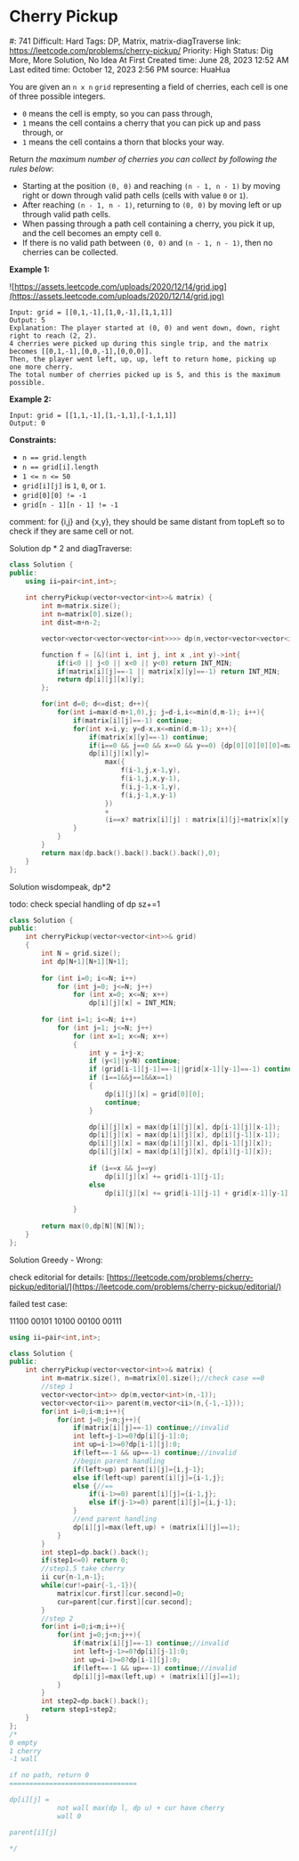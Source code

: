 # Cherry Pickup

#: 741
Difficult: Hard
Tags: DP, Matrix, matrix-diagTraverse
link: https://leetcode.com/problems/cherry-pickup/
Priority: High
Status: Dig More, More Solution, No Idea At First
Created time: June 28, 2023 12:52 AM
Last edited time: October 12, 2023 2:56 PM
source: HuaHua

You are given an `n x n` `grid` representing a field of cherries, each cell is one of three possible integers.

- `0` means the cell is empty, so you can pass through,
- `1` means the cell contains a cherry that you can pick up and pass through, or
- `1` means the cell contains a thorn that blocks your way.

Return *the maximum number of cherries you can collect by following the rules below*:

- Starting at the position `(0, 0)` and reaching `(n - 1, n - 1)` by moving right or down through valid path cells (cells with value `0` or `1`).
- After reaching `(n - 1, n - 1)`, returning to `(0, 0)` by moving left or up through valid path cells.
- When passing through a path cell containing a cherry, you pick it up, and the cell becomes an empty cell `0`.
- If there is no valid path between `(0, 0)` and `(n - 1, n - 1)`, then no cherries can be collected.

**Example 1:**

![https://assets.leetcode.com/uploads/2020/12/14/grid.jpg](https://assets.leetcode.com/uploads/2020/12/14/grid.jpg)

```
Input: grid = [[0,1,-1],[1,0,-1],[1,1,1]]
Output: 5
Explanation: The player started at (0, 0) and went down, down, right right to reach (2, 2).
4 cherries were picked up during this single trip, and the matrix becomes [[0,1,-1],[0,0,-1],[0,0,0]].
Then, the player went left, up, up, left to return home, picking up one more cherry.
The total number of cherries picked up is 5, and this is the maximum possible.

```

**Example 2:**

```
Input: grid = [[1,1,-1],[1,-1,1],[-1,1,1]]
Output: 0

```

**Constraints:**

- `n == grid.length`
- `n == grid[i].length`
- `1 <= n <= 50`
- `grid[i][j]` is `1`, `0`, or `1`.
- `grid[0][0] != -1`
- `grid[n - 1][n - 1] != -1`

comment: for {i,j} and {x,y}, they should be same distant from topLeft so to check if they are same cell or not.

Solution dp * 2 and diagTraverse:

```cpp
class Solution {
public:
    using ii=pair<int,int>;
    
    int cherryPickup(vector<vector<int>>& matrix) {
        int m=matrix.size(); 
        int n=matrix[0].size();
        int dist=m+n-2;

        vector<vector<vector<vector<int>>>> dp(n,vector<vector<vector<int>>>(n,vector<vector<int>>(n,vector<int>(n,INT_MIN))));

        function f = [&](int i, int j, int x ,int y)->int{
            if(i<0 || j<0 || x<0 || y<0) return INT_MIN;
            if(matrix[i][j]==-1 || matrix[x][y]==-1) return INT_MIN;
            return dp[i][j][x][y];
        };

        for(int d=0; d<=dist; d++){
            for(int i=max(d-m+1,0),j; j=d-i,i<=min(d,m-1); i++){
                if(matrix[i][j]==-1) continue;
                for(int x=i,y; y=d-x,x<=min(d,m-1); x++){
                    if(matrix[x][y]==-1) continue;
                    if(i==0 && j==0 && x==0 && y==0) {dp[0][0][0][0]=matrix[i][j];continue;}
                    dp[i][j][x][y]=
                        max({
                            f(i-1,j,x-1,y),
                            f(i-1,j,x,y-1),
                            f(i,j-1,x-1,y),
                            f(i,j-1,x,y-1)
                        })
                        +
                        (i==x? matrix[i][j] : matrix[i][j]+matrix[x][y]);
                }
            }
        }
        return max(dp.back().back().back().back(),0);
    }
};
```

Solution wisdompeak, dp*2

todo: check special handling of dp sz+=1

```cpp
class Solution {
public:
    int cherryPickup(vector<vector<int>>& grid) 
    {
        int N = grid.size();
        int dp[N+1][N+1][N+1];
        
        for (int i=0; i<=N; i++)
            for (int j=0; j<=N; j++)
                for (int x=0; x<=N; x++)
                    dp[i][j][x] = INT_MIN;
        
        for (int i=1; i<=N; i++)
            for (int j=1; j<=N; j++)
                for (int x=1; x<=N; x++)
                {
                    int y = i+j-x;
                    if (y<1||y>N) continue;
                    if (grid[i-1][j-1]==-1||grid[x-1][y-1]==-1) continue;
                    if (i==1&&j==1&&x==1)
                    {
                        dp[i][j][x] = grid[0][0];
                        continue;
                    }

                    dp[i][j][x] = max(dp[i][j][x], dp[i-1][j][x-1]);
                    dp[i][j][x] = max(dp[i][j][x], dp[i][j-1][x-1]);
                    dp[i][j][x] = max(dp[i][j][x], dp[i-1][j][x]);
                    dp[i][j][x] = max(dp[i][j][x], dp[i][j-1][x]);
                    
                    if (i==x && j==y)
                        dp[i][j][x] += grid[i-1][j-1];
                    else
                        dp[i][j][x] += grid[i-1][j-1] + grid[x-1][y-1];
                    
                }
        
        return max(0,dp[N][N][N]);
    }
};
```

Solution Greedy - Wrong:

check editorial for details: [https://leetcode.com/problems/cherry-pickup/editorial/](https://leetcode.com/problems/cherry-pickup/editorial/)

failed test case:

11100
00101
10100
00100
00111

```cpp
using ii=pair<int,int>;

class Solution {
public:
    int cherryPickup(vector<vector<int>>& matrix) {
        int m=matrix.size(), n=matrix[0].size();//check case ==0
        //step 1
        vector<vector<int>> dp(m,vector<int>(n,-1));
        vector<vector<ii>> parent(m,vector<ii>(n,{-1,-1}));
        for(int i=0;i<m;i++){
            for(int j=0;j<n;j++){
                if(matrix[i][j]==-1) continue;//invalid
                int left=j-1>=0?dp[i][j-1]:0;
                int up=i-1>=0?dp[i-1][j]:0;
                if(left==-1 && up==-1) continue;//invalid
                //begin parent handling
                if(left>up) parent[i][j]={i,j-1};
                else if(left<up) parent[i][j]={i-1,j};
                else {//==
                    if(i-1>=0) parent[i][j]={i-1,j};
                    else if(j-1>=0) parent[i][j]={i,j-1};
                }
                //end parent handling
                dp[i][j]=max(left,up) + (matrix[i][j]==1);
            }
        }
        int step1=dp.back().back();
        if(step1<=0) return 0;
        //step1.5 take cherry
        ii cur{n-1,n-1};
        while(cur!=pair{-1,-1}){
            matrix[cur.first][cur.second]=0;
            cur=parent[cur.first][cur.second];
        }
        //step 2
        for(int i=0;i<m;i++){
            for(int j=0;j<n;j++){
                if(matrix[i][j]==-1) continue;//invalid
                int left=j-1>=0?dp[i][j-1]:0;
                int up=i-1>=0?dp[i-1][j]:0;
                if(left==-1 && up==-1) continue;//invalid
                dp[i][j]=max(left,up) + (matrix[i][j]==1);
            }
        }
        int step2=dp.back().back();
        return step1+step2;
    }
};
/*
0 empty
1 cherry
-1 wall

if no path, return 0
================================

dp[i][j] = 
            not wall max(dp l, dp u) + cur have cherry
            wall 0

parent[i][j]

*/
```